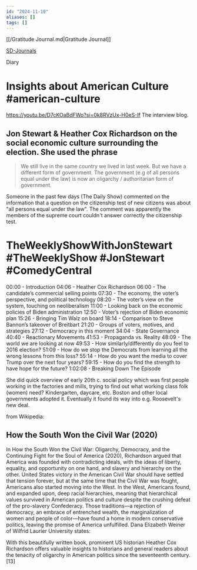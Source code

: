 ```yaml
---
id: "2024-11-10"
aliases: []
tags: []
---
```


[[/Gratitude Journal.md|Gratitude Journal]]

[SD-Journals](SD-Journals)

Diary

# Insights about American Culture #american-culture

<https://youtu.be/D7cKOaBdFWo?si=0k8RVzUx-H0eS-If> The interview blog.

## Jon Stewart & Heather Cox Richardson on the social economic culture surrounding the election. She used the phrase

> We still live in the same country we lived in last week. But we have a different form of government. The government (e.g of all persons equal under the law) is now an oligarchy / authoritarian form of government.

Someone in the past few days (The Daily Show) commented on the information that a question on the citizenship test of new citizens was about "all persons equal under the law". The comment was apparently the members of the supreme court couldn't answer correctly the citizenship test.

# TheWeeklyShowWithJonStewart #TheWeeklyShow #JonStewart #ComedyCentral

00:00 - Introduction
04:06 - Heather Cox Richardson
06:00 - The candidate’s commercial selling points
07:30 - The economy, the voter’s perspective, and political technology
08:20 - The voter’s view on the system, touching on neoliberalism
11:00 - Looking back on the economic policies of Biden administration
12:50 - Voter’s rejection of Biden economic plan
15:26 - Bringing Tim Walz on board
18:14 - Comparison to Steve Bannon’s takeover of Breitbart
21:20 - Groups of voters, motives, and strategies
27:12 - Democracy in this moment
34:04 - State Governance
40:40 - Reactionary Movements
41:53 - Propaganda vs. Reality
48:09 - The world we are looking at now
49:53 - How similarly/differently do you feel to 2016 election?
51:09 - How do we stop the Democrats from learning all the wrong lessons from this loss?
55:14 - How do you want the media to cover Trump over the next four years?
59:15 - How do you find the strength to have hope for the future?
1:02:08 - Breaking Down The Episode

She did quick overview of early 20th c. social policy which was first people working in the factories and mills, trying to find out what working class folk (women) need? Kindergarten, daycare, etc. Boston and other local governments adopted it. Eventually it found its way into e.g. Roosevelt's new deal.

from Wikipedia:

## How the South Won the Civil War (2020)

In How the South Won the Civil War: Oligarchy, Democracy, and the Continuing Fight for the Soul of America (2020), Richardson argued that America was founded with contradicting ideals, with the ideas of liberty, equality, and opportunity on one hand, and slavery and hierarchy on the other. United States victory in the American Civil War should have settled that tension forever, but at the same time that the Civil War was fought, Americans also started moving into the West. In the West, Americans found, and expanded upon, deep racial hierarchies, meaning that hierarchical values survived in American politics and culture despite the crushing defeat of the pro-slavery Confederacy. Those traditions—a rejection of democracy, an embrace of entrenched wealth, the marginalization of women and people of color—have found a home in modern conservative politics, leaving the promise of America unfulfilled. Dana Elizabeth Weiner of Wilfrid Laurier University states:

With this beautifully written book, prominent US historian Heather Cox Richardson offers valuable insights to historians and general readers about the tenacity of oligarchy in American politics since the seventeenth century.[13]
